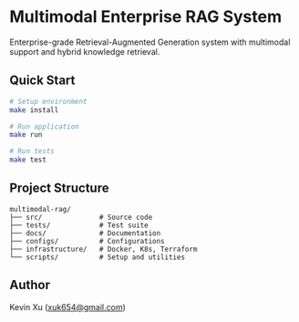 # Multimodal Enterprise RAG System

Enterprise-grade Retrieval-Augmented Generation system with multimodal support and hybrid knowledge retrieval.

## Quick Start

```bash
# Setup environment
make install

# Run application
make run

# Run tests
make test
```

## Project Structure
```
multimodal-rag/
├── src/              # Source code
├── tests/            # Test suite
├── docs/             # Documentation
├── configs/          # Configurations
├── infrastructure/   # Docker, K8s, Terraform
└── scripts/          # Setup and utilities
```

## Author
Kevin Xu (<xuk654@gmail.com>)
